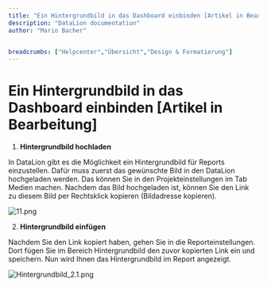 ```yaml
---
title: "Ein Hintergrundbild in das Dashboard einbinden [Artikel in Bearbeitung]"
description: "DataLion documentation"
author: "Mario Bacher"


breadcrumbs: ["Helpcenter","Übersicht","Design & Formatierung"]
---
```


# Ein Hintergrundbild in das Dashboard einbinden [Artikel in Bearbeitung]

1.  **Hintergrundbild hochladen**
    

In DataLion gibt es die Möglichkeit ein Hintergrundbild für Reports einzustellen. Dafür muss zuerst das gewünschte Bild in den DataLion hochgeladen werden. Das können Sie in den Projekteinstellungen im Tab Medien machen. Nachdem das Bild hochgeladen ist, können Sie den Link zu diesem Bild per Rechtsklick kopieren (Bildadresse kopieren).

![11.png](/img/84148281.png)

2.  **Hintergrundbild einfügen**
    

Nachdem Sie den Link kopiert haben, gehen Sie in die Reporteinstellungen. Dort fügen Sie im Bereich Hintergrundbild den zuvor kopierten Link ein und speichern. Nun wird Ihnen das Hintergrundbild im Report angezeigt.

![Hintergrundbild_2.1.png](/img/84148288.png)
